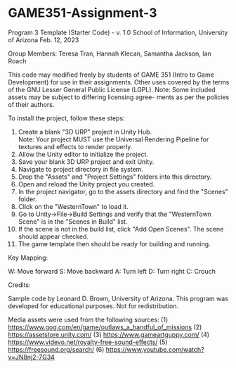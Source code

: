 # GAME351-Assignment-3

Program 3 Template (Starter Code) - v. 1.0
School of Information, University of Arizona 
Feb. 12, 2023

Group Members: Teresa Tran, Hannah Klecan, Samantha Jackson, Ian Roach

This code may modified freely by students of
GAME 351 (Intro to Game Development) for use
in their assignments. Other uses covered by
the terms of the GNU Lesser General Public 
License (LGPL). Note: Some included assets 
may be subject to differing licensing agree-
ments as per the policies of their authors.

To install the project, follow these steps:

1) Create a blank "3D URP" project in Unity Hub.  
   Note: Your project MUST use the Universal 
   Rendering Pipeline for textures and effects
   to render properly.
2) Allow the Unity editor to initialize the project.
3) Save your blank 3D URP project and exit Unity.
4) Navigate to project directory in file system.
5) Drop the "Assets" and "Project Settings" folders 
   into this directory.
6) Open and reload the Unity project you created.
7) In the project navigator, go to the assets directory
   and find the "Scenes" folder.
8) Click on the "WesternTown" to load it.
7) Go to Unity->File->Build Settings and verify that
   the "WesternTown Scene" is in the "Scenes in Build" 
   list.
8) If the scene is not in the build list, click
   "Add Open Scenes". The scene should appear checked. 
9) The game template then should be ready for building 
   and running.

Key Mapping:

W: Move forward
S: Move backward
A: Turn left
D: Turn right
C: Crouch

Credits:
 
Sample code by Leonard D. Brown, University of Arizona.
This program was developed for educational purposes. Not
for redistribution.

Media assets were used from the following sources:
(1) https://www.gog.com/en/game/outlaws_a_handful_of_missions
(2) https://assetstore.unity.com/
(3) https://www.gameartguppy.com/
(4) https://www.videvo.net/royalty-free-sound-effects/
(5) https://freesound.org/search/
(6) https://www.youtube.com/watch?v=JN8nj2-7G34
